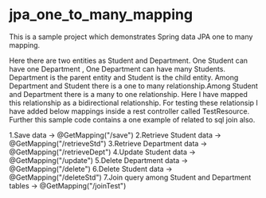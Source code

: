 # jpa_one_to_many_mapping
This is a sample project which demonstrates Spring data JPA one to many mapping.

Here there are two entities as Student and Department. One Student can have one Department , One Department can have many Students.  Department is the parent entity and Student is the child entity. Among Department and Student there is a one to many relationship.Among Student and Department there is a many to one relationship. Here I have mapped this relationship as a bidirectional relationship. For testing these relationsip I have added below mappings inside a rest controller called TestResource.
Further this sample code contains a one example of  related to sql join also. 

1.Save data -> @GetMapping("/save")
2.Retrieve Student data -> @GetMapping("/retrieveStd")
3.Retrieve Department data -> @GetMapping("/retrieveDept")
4.Update Student data -> @GetMapping("/update")
5.Delete Department data -> @GetMapping("/delete")
6.Delete Student data -> @GetMapping("/deleteStd")
7.Join query among Student and Department  tables -> @GetMapping("/joinTest")
